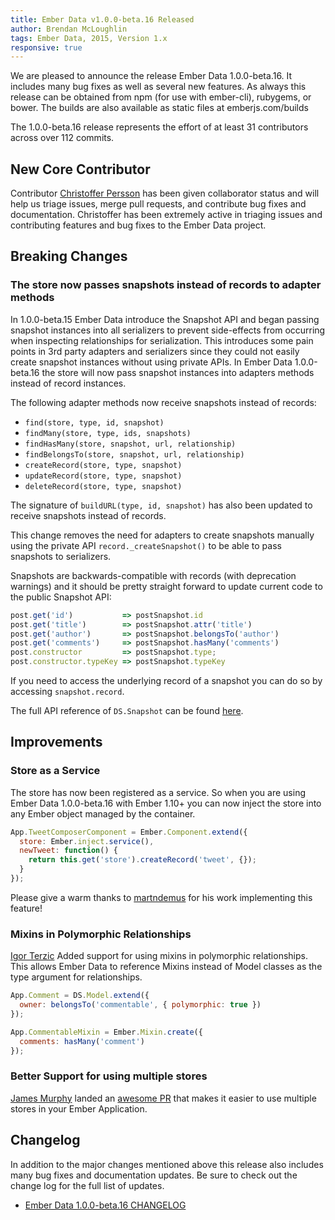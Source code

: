 ```yaml
---
title: Ember Data v1.0.0-beta.16 Released
author: Brendan McLoughlin
tags: Ember Data, 2015, Version 1.x
responsive: true
---
```



We are pleased to announce the release Ember Data 1.0.0-beta.16. It
includes many bug fixes as well as several new features. As always
this release can be obtained from npm (for use with ember-cli),
rubygems, or bower. The builds are also available as static files at
emberjs.com/builds

The 1.0.0-beta.16 release represents the effort of at least 31
contributors across over 112 commits.

## New Core Contributor

Contributor [Christoffer Persson][wecc] has been given collaborator
status and will help us triage issues, merge pull requests, and
contribute bug fixes and documentation. Christoffer has been extremely
active in triaging issues and contributing features and bug fixes to
the Ember Data project.

## Breaking Changes

### The store now passes snapshots instead of records to adapter methods

In 1.0.0-beta.15 Ember Data introduce the Snapshot API and began
passing snapshot instances into all serializers to prevent
side-effects from occurring when inspecting relationships for
serialization. This introduces some pain points in 3rd party adapters
and serializers since they could not easily create snapshot instances
without using private APIs. In Ember Data 1.0.0-beta.16 the
store will now pass snapshot instances into adapters methods instead
of record instances.

The following adapter methods now receive snapshots instead of records:

- `find(store, type, id, snapshot)`
- `findMany(store, type, ids, snapshots)`
- `findHasMany(store, snapshot, url, relationship)`
- `findBelongsTo(store, snapshot, url, relationship)`
- `createRecord(store, type, snapshot)`
- `updateRecord(store, type, snapshot)`
- `deleteRecord(store, type, snapshot)`

The signature of `buildURL(type, id, snapshot)` has also been updated to receive
snapshots instead of records.

This change removes the need for adapters to create snapshots manually using the
private API `record._createSnapshot()` to be able to pass snapshots to
serializers.

Snapshots are backwards-compatible with records (with deprecation warnings) and
it should be pretty straight forward to update current code to the public
Snapshot API:

```js
post.get('id')           => postSnapshot.id
post.get('title')        => postSnapshot.attr('title')
post.get('author')       => postSnapshot.belongsTo('author')
post.get('comments')     => postSnapshot.hasMany('comments')
post.constructor         => postSnapshot.type;
post.constructor.typeKey => postSnapshot.typeKey
```

If you need to access the underlying record of a snapshot you can do so by
accessing `snapshot.record`.

The full API reference of `DS.Snapshot` can be found [here](http://emberjs.com/api/data/classes/DS.Snapshot.html).

## Improvements


### Store as a Service

The store has now been registered as a service. So when you are using
Ember Data 1.0.0-beta.16 with Ember 1.10+ you can now inject the store
into any Ember object managed by the container.

```js
App.TweetComposerComponent = Ember.Component.extend({
  store: Ember.inject.service(),
  newTweet: function() {
    return this.get('store').createRecord('tweet', {});
  }
});
```

Please give a warm thanks to [martndemus][martndemus] for his
work implementing this feature!

### Mixins in Polymorphic Relationships

[Igor Terzic][igorT] Added support for using mixins in polymorphic
relationships. This allows Ember Data to reference Mixins instead of
Model classes as the type argument for relationships.

```js
App.Comment = DS.Model.extend({
  owner: belongsTo('commentable', { polymorphic: true })
});

App.CommentableMixin = Ember.Mixin.create({
  comments: hasMany('comment')
});
```

### Better Support for using multiple stores

[James Murphy][jmurphyau] landed an
[awesome PR](https://github.com/emberjs/data/pull/2617) that makes it
easier to use multiple stores in your Ember Application.

## Changelog

In addition to the major changes mentioned above this release also
includes many bug fixes and documentation updates. Be sure to check
out the change log for the full list of updates.

+ [Ember Data 1.0.0-beta.16 CHANGELOG](https://github.com/emberjs/data/blob/v1.0.0-beta.16/CHANGELOG.md)


<!-- Links -->
[wecc]: https://github.com/wecc
[martndemus]: https://github.com/martndemus
[jmurphyau]: https://github.com/jmurphyau
[igorT]: https://github.com/igorT
